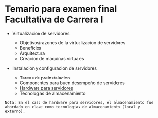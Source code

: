 # Temario para examen final Facultativa de Carrera I

- Virtualizacion de servidores
    - Objetivos/razones de la virtualizacion de servidores
    - Beneficios
    - Arquitectura
    - Creacion de maquinas virtuales 


- Instalacion y configuracion de servidores
    - Tareas de preinstalacion
    - Componentes para buen desempeño de servidores
    - [Hardware para servidores](https://github.com/humberto-castellon/lab-repo/blob/AFC-011/HW%20de%20servidores.pdf)
    - Tecnologias de almacenamiento


`Nota: En el caso de hardware para servidores, el almacenamiento fue abordado en clase como tecnologias de almacenamiento (local y externo).`